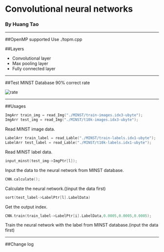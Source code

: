 # Convolutional neural networks
### By Huang Tao

***
##OpenMP supported
Use ./topm.cpp

##Layers
* Convolutional layer
* Max pooling layer
* Fully connected layer

***

##Test 
    MINST Database
    90% correct rate 

![rate](https://bbs.kechuang.org/r/271583)

***

##Usages
```c
ImgArr train_img = read_Img("./MINST/train-images.idx3-ubyte");
ImgArr test_img = read_Img("./MINST/t10k-images.idx3-ubyte");
```

Read MINST image data.

```c
LabelArr train_label = read_Lable("./MINST/train-labels.idx1-ubyte");
LabelArr test_label = read_Lable("./MINST/t10k-labels.idx1-ubyte");
```

Read MINST label data.

```c
input_minst(test_img->ImgPtr[l]);
```

Input the data to the neural network from MINST database.

```c
CNN.calculate();
```

Calculate the neural network.()input the data first)

```c
sort(test_label->LabelPtr[l].LabelData)
```

Get the output index.

```c
CNN.train(train_label->LabelPtr[i].LabelData,0.0005,0.0005,0.0005);
```
    
Train the neural network with the label from MINST database.(input the data first)

***

##Change log

